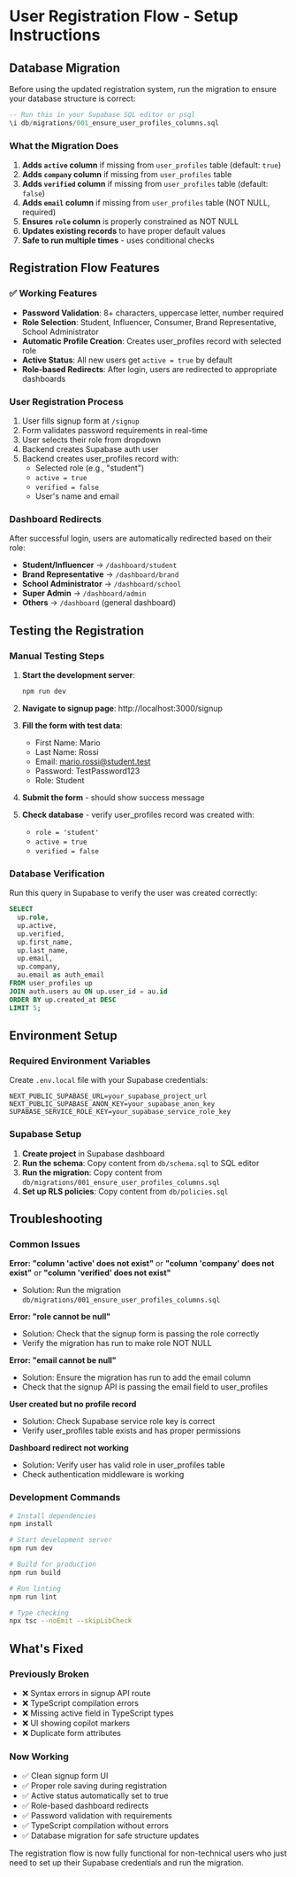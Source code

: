 # User Registration Flow - Setup Instructions

## Database Migration

Before using the updated registration system, run the migration to ensure your database structure is correct:

```sql
-- Run this in your Supabase SQL editor or psql
\i db/migrations/001_ensure_user_profiles_columns.sql
```

### What the Migration Does

1. **Adds `active` column** if missing from `user_profiles` table (default: `true`)
2. **Adds `company` column** if missing from `user_profiles` table
3. **Adds `verified` column** if missing from `user_profiles` table (default: `false`)
4. **Adds `email` column** if missing from `user_profiles` table (NOT NULL, required)
5. **Ensures `role` column** is properly constrained as NOT NULL
6. **Updates existing records** to have proper default values
7. **Safe to run multiple times** - uses conditional checks

## Registration Flow Features

### ✅ Working Features

- **Password Validation**: 8+ characters, uppercase letter, number required
- **Role Selection**: Student, Influencer, Consumer, Brand Representative, School Administrator
- **Automatic Profile Creation**: Creates user_profiles record with selected role
- **Active Status**: All new users get `active = true` by default
- **Role-based Redirects**: After login, users are redirected to appropriate dashboards

### User Registration Process

1. User fills signup form at `/signup`
2. Form validates password requirements in real-time
3. User selects their role from dropdown
4. Backend creates Supabase auth user
5. Backend creates user_profiles record with:
   - Selected role (e.g., "student")
   - `active = true`
   - `verified = false`
   - User's name and email

### Dashboard Redirects

After successful login, users are automatically redirected based on their role:

- **Student/Influencer** → `/dashboard/student`  
- **Brand Representative** → `/dashboard/brand`
- **School Administrator** → `/dashboard/school`
- **Super Admin** → `/dashboard/admin`
- **Others** → `/dashboard` (general dashboard)

## Testing the Registration

### Manual Testing Steps

1. **Start the development server**:
   ```bash
   npm run dev
   ```

2. **Navigate to signup page**: http://localhost:3000/signup

3. **Fill the form with test data**:
   - First Name: Mario
   - Last Name: Rossi  
   - Email: mario.rossi@student.test
   - Password: TestPassword123
   - Role: Student

4. **Submit the form** - should show success message

5. **Check database** - verify user_profiles record was created with:
   - `role = 'student'`
   - `active = true`
   - `verified = false`

### Database Verification

Run this query in Supabase to verify the user was created correctly:

```sql
SELECT 
  up.role,
  up.active,
  up.verified,
  up.first_name,
  up.last_name,
  up.email,
  up.company,
  au.email as auth_email
FROM user_profiles up
JOIN auth.users au ON up.user_id = au.id
ORDER BY up.created_at DESC
LIMIT 5;
```

## Environment Setup

### Required Environment Variables

Create `.env.local` file with your Supabase credentials:

```env
NEXT_PUBLIC_SUPABASE_URL=your_supabase_project_url
NEXT_PUBLIC_SUPABASE_ANON_KEY=your_supabase_anon_key
SUPABASE_SERVICE_ROLE_KEY=your_supabase_service_role_key
```

### Supabase Setup

1. **Create project** in Supabase dashboard
2. **Run the schema**: Copy content from `db/schema.sql` to SQL editor
3. **Run the migration**: Copy content from `db/migrations/001_ensure_user_profiles_columns.sql`
4. **Set up RLS policies**: Copy content from `db/policies.sql`

## Troubleshooting

### Common Issues

**Error: "column 'active' does not exist"** or **"column 'company' does not exist"** or **"column 'verified' does not exist"**
- Solution: Run the migration `db/migrations/001_ensure_user_profiles_columns.sql`

**Error: "role cannot be null"**  
- Solution: Check that the signup form is passing the role correctly
- Verify the migration has run to make role NOT NULL

**Error: "email cannot be null"**
- Solution: Ensure the migration has run to add the email column
- Check that the signup API is passing the email field to user_profiles

**User created but no profile record**
- Solution: Check Supabase service role key is correct
- Verify user_profiles table exists and has proper permissions

**Dashboard redirect not working**
- Solution: Verify user has valid role in user_profiles table
- Check authentication middleware is working

### Development Commands

```bash
# Install dependencies
npm install

# Start development server  
npm run dev

# Build for production
npm run build

# Run linting
npm run lint

# Type checking
npx tsc --noEmit --skipLibCheck
```

## What's Fixed

### Previously Broken
- ❌ Syntax errors in signup API route
- ❌ TypeScript compilation errors
- ❌ Missing active field in TypeScript types
- ❌ UI showing copilot markers
- ❌ Duplicate form attributes

### Now Working
- ✅ Clean signup form UI
- ✅ Proper role saving during registration  
- ✅ Active status automatically set to true
- ✅ Role-based dashboard redirects
- ✅ Password validation with requirements
- ✅ TypeScript compilation without errors
- ✅ Database migration for safe structure updates

The registration flow is now fully functional for non-technical users who just need to set up their Supabase credentials and run the migration.
